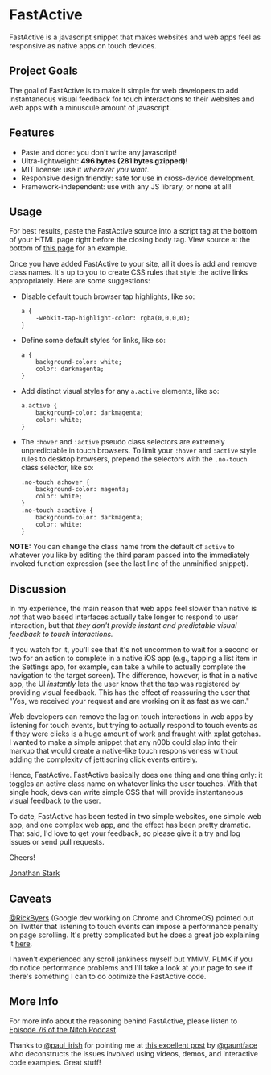 FastActive
==========

FastActive is a javascript snippet that makes websites and web apps feel as responsive as native apps on touch devices.

## Project Goals

The goal of FastActive is to make it simple for web developers to add instantaneous visual feedback for touch interactions to their websites and web apps with a minuscule amount of javascript. 

## Features

* Paste and done: you don't write any javascript!
* Ultra-lightweight: __496 bytes (281 bytes gzipped)!__
* MIT license: use it _wherever you want_.
* Responsive design friendly: safe for use in cross-device development.
* Framework-independent: use with any JS library, or none at all!

## Usage

For best results, paste the FastActive source into a script tag at the bottom of your HTML page right before the closing body tag. View source at the bottom of [this page](http://jonathanstark.com/) for an example.

Once you have added FastActive to your site, all it does is add and remove class names. It's up to you to create CSS rules that style the active links appropriately. Here are some suggestions:

* Disable default touch browser tap highlights, like so:

    ```
    a {
        -webkit-tap-highlight-color: rgba(0,0,0,0);
    }
    ```

* Define some default styles for links, like so:

    ```
    a {
        background-color: white;
        color: darkmagenta;
    }
    ```

* Add distinct visual styles for any `a.active` elements, like so:

    ```
    a.active {
        background-color: darkmagenta;
        color: white;
    }
    ```
    
* The `:hover` and `:active` pseudo class selectors are extremely unpredictable in touch browsers. To limit your `:hover` and `:active` style rules to desktop browsers, prepend the selectors with the `.no-touch` class selector, like so:

    ```
    .no-touch a:hover {
        background-color: magenta;
        color: white;
    }
    .no-touch a:active {
        background-color: darkmagenta;
        color: white;
    }
    ```

__NOTE:__ You can change the class name from the default of `active` to whatever you like by editing the third param passed into the immediately invoked function expression (see the last line of the unminified snippet).

## Discussion 

In my experience, the main reason that web apps feel slower than native is *not* that web based interfaces actually take longer to respond to user interaction, but that *they don't provide instant and predictable visual feedback to touch interactions.* 

If you watch for it, you'll see that it's not uncommon to wait for a second or two for an action to complete in a native iOS app (e.g., tapping a list item in the Settings app, for example, can take a while to actually complete the navigation to the target screen). The difference, however, is that in a native app, the UI *instantly* lets the user know that the tap was registered by providing visual feedback. This has the effect of reassuring the user that "Yes, we received your request and are working on it as fast as we can." 

Web developers can remove the lag on touch interactions in web apps by listening for touch events, but trying to actually respond to touch events as if they were clicks is a huge amount of work and fraught with xplat gotchas. I wanted to make a simple snippet that any n00b could slap into their markup that would create a native-like touch responsiveness without adding the complexity of jettisoning click events entirely. 

Hence, FastActive. FastActive basically does one thing and one thing only: it toggles an active class name on whatever links the user touches. With that single hook, devs can write simple CSS that will provide instantaneous visual feedback to the user. 

To date, FastActive has been tested in two simple websites, one simple web app, and one complex web app, and the effect has been pretty dramatic. That said, I'd love to get your feedback, so please give it a try and log issues or send pull requests. 

Cheers!

[Jonathan Stark](http://jonathanstark.com)

## Caveats

[@RickByers](https://twitter.com/RickByers) (Google dev working on Chrome and ChromeOS) pointed out on Twitter that listening to touch events can impose a performance penalty on page scrolling. It's pretty complicated but he does a great job explaining it [here](https://plus.google.com/app/basic/stream/z12oxpsjztabz1wip04cepebireehbbaltc0k). 

I haven't experienced any scroll jankiness myself but YMMV. PLMK if you do notice performance problems and I'll take a look at your page to see if there's something I can to do optimize the FastActive code. 

## More Info

For more info about the reasoning behind FastActive, please listen to [Episode 76 of the Nitch Podcast](http://nitch.cc/podcast/episode-76-tickle-class).

Thanks to [@paul_irish](https://twitter.com/paul_irish) for pointing me at [this excellent post](http://www.gauntface.co.uk/blog/2013/06/25/touch-feedback-for-mobile-sites/) by [@gauntface](https://twitter.com/gauntface) who deconstructs the issues involved using videos, demos, and interactive code examples. Great stuff!

